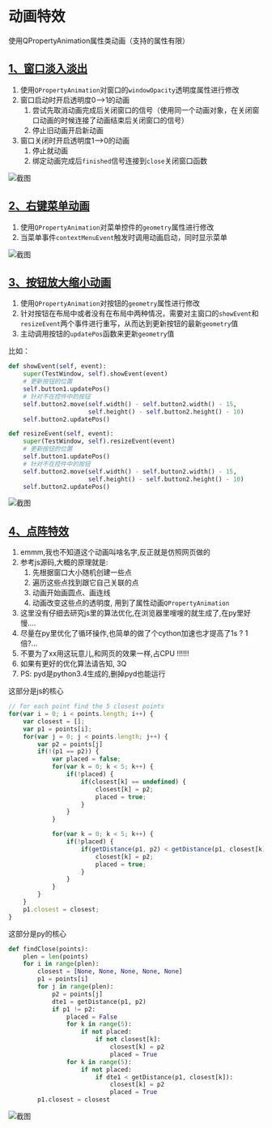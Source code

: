 # 动画特效

使用QPropertyAnimation属性类动画（支持的属性有限）

## [1、窗口淡入淡出](窗口淡入淡出.py)

1. 使用`QPropertyAnimation`对窗口的`windowOpacity`透明度属性进行修改
1. 窗口启动时开启透明度0-->1的动画
    1. 尝试先取消动画完成后关闭窗口的信号（使用同一个动画对象，在关闭窗口动画的时候连接了动画结束后关闭窗口的信号）
    1. 停止旧动画开启新动画
1. 窗口关闭时开启透明度1-->0的动画
    1. 停止就动画
    1. 绑定动画完成后`finished`信号连接到`close`关闭窗口函数

![截图](ScreenShot/窗口淡入淡出.gif)
   
## [2、右键菜单动画](右键菜单动画.py)

1. 使用`QPropertyAnimation`对菜单控件的`geometry`属性进行修改
1. 当菜单事件`contextMenuEvent`触发时调用动画启动，同时显示菜单

![截图](ScreenShot/右键菜单动画.gif)
   
## [3、按钮放大缩小动画](按钮放大缩小动画.py)

1. 使用`QPropertyAnimation`对按钮的`geometry`属性进行修改
1. 针对按钮在布局中或者没有在布局中两种情况，需要对主窗口的`showEvent`和`resizeEvent`两个事件进行重写，从而达到更新按钮的最新`geometry`值
1. 主动调用按钮的`updatePos`函数来更新`geometry`值

比如：

```python
def showEvent(self, event):
    super(TestWindow, self).showEvent(event)
    # 更新按钮的位置
    self.button1.updatePos()
    # 针对不在控件中的按钮
    self.button2.move(self.width() - self.button2.width() - 15,
                      self.height() - self.button2.height() - 10)
    self.button2.updatePos()

def resizeEvent(self, event):
    super(TestWindow, self).resizeEvent(event)
    # 更新按钮的位置
    self.button1.updatePos()
    # 针对不在控件中的按钮
    self.button2.move(self.width() - self.button2.width() - 15,
                      self.height() - self.button2.height() - 10)
    self.button2.updatePos()
```

![截图](ScreenShot/按钮放大缩小动画.gif)

## [4、点阵特效](点阵特效.py)

1. emmm,我也不知道这个动画叫啥名字,反正就是仿照网页做的
1. 参考js源码,大概的原理就是:
    1. 先根据窗口大小随机创建一些点
    1. 遍历这些点找到跟它自己关联的点
    1. 动画开始画圆点、画连线
    1. 动画改变这些点的透明度, 用到了属性动画`QPropertyAnimation`
1. 这里没有仔细去研究js里的算法优化,在浏览器里嗖嗖的就生成了,在py里好慢....
1. 尽量在py里优化了循环操作,也简单的做了个cython加速也才提高了1s ? 1倍?...
1. 不要为了xx用这玩意儿,和网页的效果一样,占CPU !!!!!!
1. 如果有更好的优化算法请告知, 3Q
1. PS: pyd是python3.4生成的,删掉pyd也能运行

这部分是js的核心
```js
// for each point find the 5 closest points
for(var i = 0; i < points.length; i++) {
    var closest = [];
    var p1 = points[i];
    for(var j = 0; j < points.length; j++) {
        var p2 = points[j]
        if(!(p1 == p2)) {
            var placed = false;
            for(var k = 0; k < 5; k++) {
                if(!placed) {
                    if(closest[k] == undefined) {
                        closest[k] = p2;
                        placed = true;
                    }
                }
            }

            for(var k = 0; k < 5; k++) {
                if(!placed) {
                    if(getDistance(p1, p2) < getDistance(p1, closest[k])) {
                        closest[k] = p2;
                        placed = true;
                    }
                }
            }
        }
    }
    p1.closest = closest;
}
```

这部分是py的核心
```python
def findClose(points):
    plen = len(points)
    for i in range(plen):
        closest = [None, None, None, None, None]
        p1 = points[i]
        for j in range(plen):
            p2 = points[j]
            dte1 = getDistance(p1, p2)
            if p1 != p2:
                placed = False
                for k in range(5):
                    if not placed:
                        if not closest[k]:
                            closest[k] = p2
                            placed = True
                for k in range(5):
                    if not placed:
                        if dte1 < getDistance(p1, closest[k]):
                            closest[k] = p2
                            placed = True
        p1.closest = closest
```

![截图](ScreenShot/点阵特效.gif)